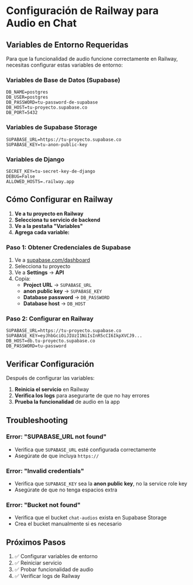 # Configuración de Railway para Audio en Chat

## Variables de Entorno Requeridas

Para que la funcionalidad de audio funcione correctamente en Railway, necesitas configurar estas variables de entorno:

### Variables de Base de Datos (Supabase)
```
DB_NAME=postgres
DB_USER=postgres
DB_PASSWORD=tu-password-de-supabase
DB_HOST=tu-proyecto.supabase.co
DB_PORT=5432
```

### Variables de Supabase Storage
```
SUPABASE_URL=https://tu-proyecto.supabase.co
SUPABASE_KEY=tu-anon-public-key
```

### Variables de Django
```
SECRET_KEY=tu-secret-key-de-django
DEBUG=False
ALLOWED_HOSTS=.railway.app
```

## Cómo Configurar en Railway

1. **Ve a tu proyecto en Railway**
2. **Selecciona tu servicio de backend**
3. **Ve a la pestaña "Variables"**
4. **Agrega cada variable:**

### Paso 1: Obtener Credenciales de Supabase
1. Ve a [supabase.com/dashboard](https://supabase.com/dashboard)
2. Selecciona tu proyecto
3. Ve a **Settings** → **API**
4. Copia:
   - **Project URL** → `SUPABASE_URL`
   - **anon public key** → `SUPABASE_KEY`
   - **Database password** → `DB_PASSWORD`
   - **Database host** → `DB_HOST`

### Paso 2: Configurar en Railway
```
SUPABASE_URL=https://tu-proyecto.supabase.co
SUPABASE_KEY=eyJhbGciOiJIUzI1NiIsInR5cCI6IkpXVCJ9...
DB_HOST=db.tu-proyecto.supabase.co
DB_PASSWORD=tu-password
```

## Verificar Configuración

Después de configurar las variables:

1. **Reinicia el servicio** en Railway
2. **Verifica los logs** para asegurarte de que no hay errores
3. **Prueba la funcionalidad** de audio en la app

## Troubleshooting

### Error: "SUPABASE_URL not found"
- Verifica que `SUPABASE_URL` esté configurada correctamente
- Asegúrate de que incluya `https://`

### Error: "Invalid credentials"
- Verifica que `SUPABASE_KEY` sea la **anon public key**, no la service role key
- Asegúrate de que no tenga espacios extra

### Error: "Bucket not found"
- Verifica que el bucket `chat-audios` exista en Supabase Storage
- Crea el bucket manualmente si es necesario

## Próximos Pasos

1. ✅ Configurar variables de entorno
2. ✅ Reiniciar servicio
3. ✅ Probar funcionalidad de audio
4. ✅ Verificar logs de Railway 